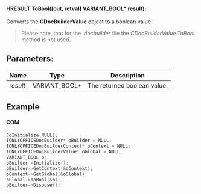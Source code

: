 #### HRESULT ToBool(\[out, retval] VARIANT\_BOOL\* result);

Converts the **CDocBuilderValue** object to a boolean value.

> Please note, that for the *.docbuilder* file the *CDocBuilderValue.ToBool* method is not used.

## Parameters:

| Name     | Type            | Description                 |
| -------- | --------------- | --------------------------- |
| *result* | VARIANT\_BOOL\* | The returned boolean value. |

## Example

#### COM

```c++
CoInitialize(NULL);
IONLYOFFICEDocBuilder* oBuilder = NULL;
IONLYOFFICEDocBuilderContext* oContext = NULL;
IONLYOFFICEDocBuilderValue* oGlobal = NULL;
VARIANT_BOOL b;
oBuilder->Initialize();
oBuilder->GetContext(&oContext);
oContext->GetGlobal(&oGlobal);
oGlobal->ToBool(&b);
oBuilder->Dispose();
```
